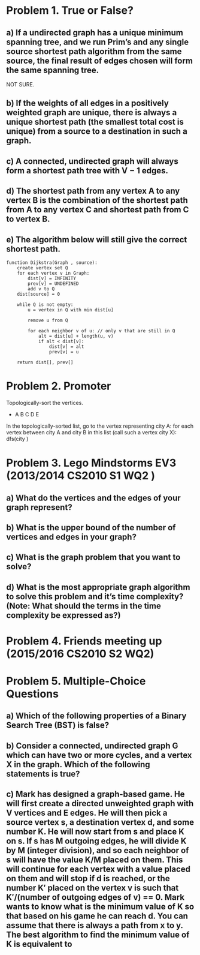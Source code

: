 
# Problem 1. True or False?

## a) If a undirected graph has a unique minimum spanning tree, and we run Prim’s and any single source shortest path algorithm from the same source, the final result of edges chosen will form the same spanning tree.

NOT SURE.


## b) If the weights of all edges in a positively weighted graph are unique, there is always a unique shortest path (the smallest total cost is unique) from a source to a destination in such a graph.


## c) A connected, undirected graph will always form a shortest path tree with V − 1 edges.



## d) The shortest path from any vertex A to any vertex B is the combination of the shortest path from A to any vertex C and shortest path from C to vertex B.

## e) The algorithm below will still give the correct shortest path.
```
function Dijkstra(Graph , source):
	create vertex set Q
	for each vertex v in Graph: 
		dist[v] = INFINITY 
		prev[v] = UNDEFINED
		add v to Q
 	dist[source] = 0

	while Q is not empty:
		u = vertex in Q with min dist[u]
		
		remove u from Q

		for each neighbor v of u: // only v that are still in Q
			alt = dist[u] + length(u, v) 
			if alt < dist[v]:
				dist[v] = alt
				prev[v] = u 

	return dist[], prev[]
```

# Problem 2. Promoter

Topologically-sort the vertices.
- A B C D E 

In the topologically-sorted list, go to the vertex representing city A:
	for each vertex between city A and city B in this list (call such a vertex city X):
		dfs(city )


# Problem 3. Lego Mindstorms EV3 (2013/2014 CS2010 S1 WQ2 )

## a) What do the vertices and the edges of your graph represent?

## b) What is the upper bound of the number of vertices and edges in your graph?

## c) What is the graph problem that you want to solve?

## d) What is the most appropriate graph algorithm to solve this problem and it’s time complexity? (Note: What should the terms in the time complexity be expressed as?)


# Problem 4. Friends meeting up (2015/2016 CS2010 S2 WQ2)



# Problem 5. Multiple-Choice Questions

## a) Which of the following properties of a Binary Search Tree (BST) is false?

## b) Consider a connected, undirected graph G which can have two or more cycles, and a vertex X in the graph. Which of the following statements is true?

## c) Mark has designed a graph-based game. He will first create a directed unweighted graph with V vertices and E edges. He will then pick a source vertex s, a destination vertex d, and some number K. He will now start from s and place K on s. If s has M outgoing edges, he will divide K by M (integer division), and so each neighbor of s will have the value K/M placed on them. This will continue for each vertex with a value placed on them and will stop if d is reached, or the number K′ placed on the vertex v is such that K′/(number of outgoing edges of v) == 0. Mark wants to know what is the minimum value of K so that based on his game he can reach d. You can assume that there is always a path from x to y. The best algorithm to find the minimum value of K is equivalent to



